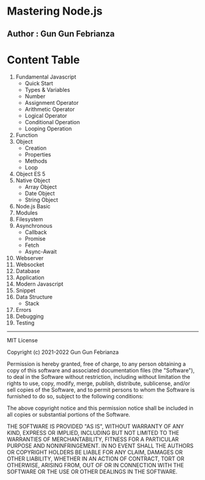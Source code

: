 # Mastering Node.js
## Author : Gun Gun Febrianza

# Content Table

1. Fundamental Javascript
   - Quick Start
   - Types & Variables
   - Number
   - Assignment Operator
   - Arithmetic Operator
   - Logical Operator
   - Conditional Operation
   - Looping Operation
2. Function
3. Object
   - Creation
   - Properties
   - Methods
   - Loop
4. Object ES 5
5. Native Object
   - Array Object
   - Date Object
   - String Object
6. Node.js Basic
7. Modules
8. Filesystem
9. Asynchronous
   - Callback
   - Promise
   - Fetch
   - Async-Await
10. Webserver
11. Websocket
12. Database
13. Application
14. Modern Javascript
15. Snippet
16. Data Structure
    - Stack
17. Errors
18. Debugging
19. Testing


---------------------------------------------------------------------------------------------------------------------------------
MIT License

Copyright (c) 2021-2022 Gun Gun Febrianza

Permission is hereby granted, free of charge, to any person obtaining a copy
of this software and associated documentation files (the "Software"), to deal
in the Software without restriction, including without limitation the rights
to use, copy, modify, merge, publish, distribute, sublicense, and/or sell
copies of the Software, and to permit persons to whom the Software is
furnished to do so, subject to the following conditions:

The above copyright notice and this permission notice shall be included in all
copies or substantial portions of the Software.

THE SOFTWARE IS PROVIDED "AS IS", WITHOUT WARRANTY OF ANY KIND, EXPRESS OR
IMPLIED, INCLUDING BUT NOT LIMITED TO THE WARRANTIES OF MERCHANTABILITY,
FITNESS FOR A PARTICULAR PURPOSE AND NONINFRINGEMENT. IN NO EVENT SHALL THE
AUTHORS OR COPYRIGHT HOLDERS BE LIABLE FOR ANY CLAIM, DAMAGES OR OTHER
LIABILITY, WHETHER IN AN ACTION OF CONTRACT, TORT OR OTHERWISE, ARISING FROM,
OUT OF OR IN CONNECTION WITH THE SOFTWARE OR THE USE OR OTHER DEALINGS IN THE
SOFTWARE.
